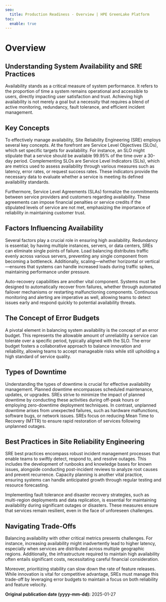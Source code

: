 ```yaml
---
seo:
  title: Production Readiness - Overview | HPE GreenLake Platform
toc:
  enable: true
---
```


# Overview

## Understanding System Availability and SRE Practices

Availability stands as a critical measure of system performance. It refers to the proportion of time a system remains operational and accessible to users, directly impacting user satisfaction and trust. Achieving high availability is not merely a goal but a necessity that requires a blend of active monitoring, redundancy, fault tolerance, and efficient incident management.

## Key Concepts

To effectively manage availability, Site Reliability Engineering (SRE) employs several key concepts. At the forefront are Service Level Objectives (SLOs), which set specific targets for availability. For instance, an SLO might stipulate that a service should be available 99.95% of the time over a 30-day period. Complementing SLOs are Service Level Indicators (SLIs), which are metrics used to assess availability through various measures such as latency, error rates, or request success rates. These indicators provide the necessary data to evaluate whether a service is meeting its defined availability standards.

Furthermore, Service Level Agreements (SLAs) formalize the commitments between service providers and customers regarding availability. These agreements can impose financial penalties or service credits if the stipulated levels of service are not met, emphasizing the importance of reliability in maintaining customer trust.

## Factors Influencing Availability

Several factors play a crucial role in ensuring high availability. Redundancy is essential; by having multiple instances, servers, or data centers, SREs can eliminate single points of failure. Load balancing distributes traffic evenly across various servers, preventing any single component from becoming a bottleneck. Additionally, scaling—whether horizontal or vertical—ensures that systems can handle increased loads during traffic spikes, maintaining performance under pressure.

Auto-recovery capabilities are another vital component. Systems must be designed to automatically recover from failures, whether through automated failover mechanisms or restarting malfunctioning components. Continuous monitoring and alerting are imperative as well, allowing teams to detect issues early and respond quickly to potential availability threats.

## The Concept of Error Budgets

A pivotal element in balancing system availability is the concept of an error budget. This represents the allowable amount of unreliability a service can tolerate over a specific period, typically aligned with the SLO. The error budget fosters a collaborative approach to balance innovation and reliability, allowing teams to accept manageable risks while still upholding a high standard of service quality.

## Types of Downtime

Understanding the types of downtime is crucial for effective availability management. Planned downtime encompasses scheduled maintenance, updates, or upgrades. SREs strive to minimize the impact of planned downtime by conducting these activities during off-peak hours or employing zero-downtime deployment techniques. In contrast, unplanned downtime arises from unexpected failures, such as hardware malfunctions, software bugs, or network issues. SREs focus on reducing Mean Time to Recovery (MTTR) to ensure rapid restoration of services following unplanned outages.

## Best Practices in Site Reliability Engineering

SRE best practices encompass robust incident management processes that enable teams to swiftly detect, respond to, and resolve outages. This includes the development of runbooks and knowledge bases for known issues, alongside conducting post-incident reviews to analyze root causes and prevent recurrence. Capacity planning is another vital practice, ensuring systems can handle anticipated growth through regular testing and resource forecasting.

Implementing fault tolerance and disaster recovery strategies, such as multi-region deployments and data replication, is essential for maintaining availability during significant outages or disasters. These measures ensure that services remain resilient, even in the face of unforeseen challenges.

## Navigating Trade-Offs

Balancing availability with other critical metrics presents challenges. For instance, increasing availability might inadvertently lead to higher latency, especially when services are distributed across multiple geographic regions. Additionally, the infrastructure required to maintain high availability often entails significant costs, necessitating careful financial consideration.

Moreover, prioritizing stability can slow down the rate of feature releases. While innovation is vital for competitive advantage, SREs must manage this trade-off by leveraging error budgets to maintain a focus on both reliability and feature velocity.

**Original publication date (yyyy-mm-dd):** 2025-01-27
